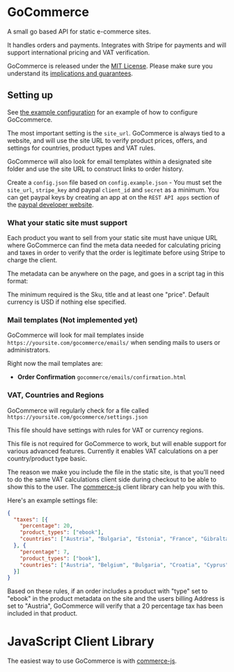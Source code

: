 # GoCommerce

A small go based API for static e-commerce sites.

It handles orders and payments. Integrates with Stripe for payments and will support
international pricing and VAT verification.

GoCommerce is released under the [MIT License](LICENSE).
Please make sure you understand its [implications and guarantees](https://writing.kemitchell.com/2016/09/21/MIT-License-Line-by-Line.html).

## Setting up

See [the example configuration](config.example.json) for an example of how to configure
GoCcommerce.

The most important setting is the `site_url`. GoCommerce is always tied to a website,
and will use the site URL to verify product prices, offers, and settings for countries,
product types and VAT rules.

GoCommerce will also look for email templates within a designated site folder and use
the site URL to construct links to order history.

Create a `config.json` file based on `config.example.json` - You must set the `site_url`,
`stripe_key` and paypal `client_id` and `secret` as a minimum.  You can get paypal keys by
creating an app at on the `REST API apps` section of the [paypal developer website](https://developer.paypal.com/developer/applications/).

### What your static site must support

Each product you want to sell from your static site must have unique URL where GoCommerce
can find the meta data needed for calculating pricing and taxes in order to verify that
the order is legitimate before using Stripe to charge the client.

The metadata can be anywhere on the page, and goes in a script tag in this format:

<script id="gocommerce-product" type="application/json">
{"sku": "my-product", "title": "My Product", "prices": [{"amount": "49.99"}], "type": "ebook"}
</script>

The minimum required is the Sku, title and at least one "price". Default currency is USD if nothing else specified.

### Mail templates (Not implemented yet)

GoCommerce will look for mail templates inside `https://yoursite.com/gocommerce/emails/`
when sending mails to users or administrators.

Right now the mail templates are:

* **Order Confirmation** `gocommerce/emails/confirmation.html`

### VAT, Countries and Regions

GoCommerce will regularly check for a file called `https://yoursite.com/gocommerce/settings.json`

This file should have settings with rules for VAT or currency regions.

This file is not required for GoCommerce to work, but will enable support for various advanced
features. Currently it enables VAT calculations on a per country/product type basic.

The reason we make you include the file in the static site, is that you'll need to do the same
VAT calculations client side during checkout to be able to show this to the user. The
[commerce-js](https://github.com/netlify/netlify-commerce-js) client library can help you with
this.

Here's an example settings file:

```json
{
  "taxes": [{
    "percentage": 20,
    "product_types": ["ebook"],
    "countries": ["Austria", "Bulgaria", "Estonia", "France", "Gibraltar", "Slovakia", "United Kingdom"]
  }, {
    "percentage": 7,
    "product_types": ["book"],
    "countries": ["Austria", "Belgium", "Bulgaria", "Croatia", "Cyprus", "Denmark", "Estonia"]
  }]
}
```

Based on these rules, if an order includes a product with "type" set to "ebook" in the product metadata
on the site and the users billing Address is set to "Austria", GoCommerce will verify that a 20 percentage
tax has been included in that product.


# JavaScript Client Library

The easiest way to use GoCommerce is with [commerce-js](https://github.com/netlify/netlify-commerce-js).
